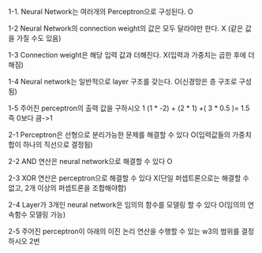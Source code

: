 
1-1. Neural Network는 여러개의 Perceptron으로 구성된다.
O

1-2 Neural Network의 connection weight의 값은 모두 달라야만 한다.
X (같은 값을 가질 수도 있음)

1-3 Connection weight은 해당 입력 값과 더해진다.
X(입력과 가중치는 곱한 후에 더해짐)

1-4 Neural network는 일반적으로 layer 구조를 갖는다.
O(신경망은 층 구조로 구성됨)

1-5 주어진 perceptron의 출력 값을 구하시오
1
(1 * -2) + (2 * 1) +( 3 * 0.5 )= 1.5 즉 0보다 큼->1

2-1 Perceptron은 선형으로 분리가능한 문제를 해결할 수 있다
O(입력값들의 가중치 합이 하나의 직선으로 결정됨)

2-2 AND 연산은 neural network으로 해결할 수 있다
O

2-3 XOR 연산은 perceptron으로 해결할 수 있다
X(단일 퍼셉트론으로는 해결할 수 없고, 2개 이상의 퍼셉트론을 조합해야함)

2-4 Layer가 3개인 neural network은 임의의 함수를 모델링 할 수 있다
O(임의의 연속함수 모델링 가능)

2-5 주어진 perceptron이 아래의 이진 논리 연산을 수행할 수 있는 w3의 범위를 결정하시오
2번
